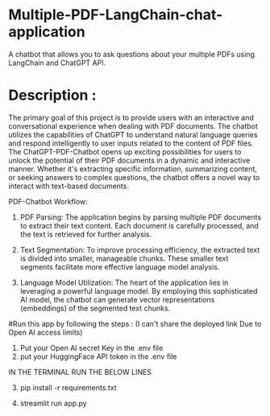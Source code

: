 # Multiple-PDF-LangChain-chat-application
A chatbot that allows you to ask questions about your multiple PDFs using LangChain and ChatGPT API.

# Description : 

The primary goal of this project is to provide users with an interactive and conversational experience when dealing with PDF documents. The chatbot utilizes the capabilities of ChatGPT to understand natural language queries and respond intelligently to user inputs related to the content of PDF files.
The ChatGPT-PDF-Chatbot opens up exciting possibilities for users to unlock the potential of their PDF documents in a dynamic and interactive manner. Whether it's extracting specific information, summarizing content, or seeking answers to complex questions, the chatbot offers a novel way to interact with text-based documents.

PDF-Chatbot Workflow:

1. PDF Parsing: The application begins by parsing multiple PDF documents to extract their text content. Each document is carefully processed, and the text is retrieved for further analysis.

2. Text Segmentation: To improve processing efficiency, the extracted text is divided into smaller, manageable chunks. These smaller text segments facilitate more effective language model analysis.

3. Language Model Utilization: The heart of the application lies in leveraging a powerful language model. By employing this sophisticated AI model, the chatbot can generate vector representations (embeddings) of the segmented text chunks.

#Run this app by following the steps : (I can't share the deployed link Due to Open AI access limits) 

1. Put your Open AI secret Key in the .env file
2. put your HuggingFace API token in the .env file

IN THE TERMINAL RUN THE BELOW LINES 

3. pip install -r requirements.txt

4. streamlit run app.py
